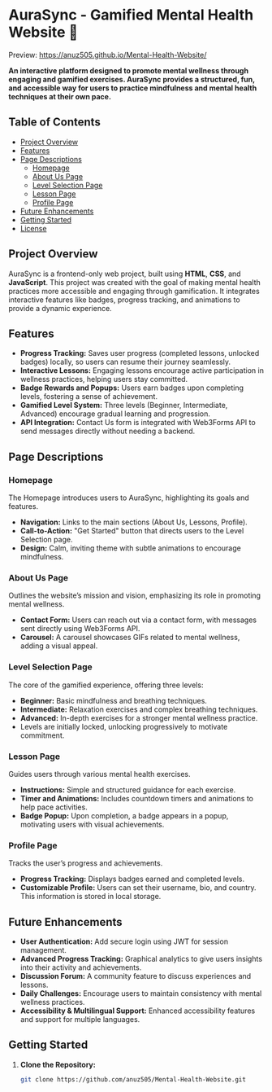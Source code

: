 # AuraSync - Gamified Mental Health Website 🌱

Preview: https://anuz505.github.io/Mental-Health-Website/

**An interactive platform designed to promote mental wellness through engaging and gamified exercises. AuraSync provides a structured, fun, and accessible way for users to practice mindfulness and mental health techniques at their own pace.**

## Table of Contents
- [Project Overview](#project-overview)
- [Features](#features)
- [Page Descriptions](#page-descriptions)
  - [Homepage](#homepage)
  - [About Us Page](#about-us-page)
  - [Level Selection Page](#level-selection-page)
  - [Lesson Page](#lesson-page)
  - [Profile Page](#profile-page)
- [Future Enhancements](#future-enhancements)
- [Getting Started](#getting-started)
- [License](#license)

## Project Overview
AuraSync is a frontend-only web project, built using **HTML**, **CSS**, and **JavaScript**. This project was created with the goal of making mental health practices more accessible and engaging through gamification. It integrates interactive features like badges, progress tracking, and animations to provide a dynamic experience.  

## Features
- **Progress Tracking:** Saves user progress (completed lessons, unlocked badges) locally, so users can resume their journey seamlessly.
- **Interactive Lessons:** Engaging lessons encourage active participation in wellness practices, helping users stay committed.
- **Badge Rewards and Popups:** Users earn badges upon completing levels, fostering a sense of achievement.
- **Gamified Level System:** Three levels (Beginner, Intermediate, Advanced) encourage gradual learning and progression.
- **API Integration:** Contact Us form is integrated with Web3Forms API to send messages directly without needing a backend.

## Page Descriptions

### Homepage
The Homepage introduces users to AuraSync, highlighting its goals and features.  
- **Navigation:** Links to the main sections (About Us, Lessons, Profile).
- **Call-to-Action:** "Get Started" button that directs users to the Level Selection page.
- **Design:** Calm, inviting theme with subtle animations to encourage mindfulness.

### About Us Page
Outlines the website’s mission and vision, emphasizing its role in promoting mental wellness.
- **Contact Form:** Users can reach out via a contact form, with messages sent directly using Web3Forms API.
- **Carousel:** A carousel showcases GIFs related to mental wellness, adding a visual appeal.

### Level Selection Page
The core of the gamified experience, offering three levels:
- **Beginner:** Basic mindfulness and breathing techniques.
- **Intermediate:** Relaxation exercises and complex breathing techniques.
- **Advanced:** In-depth exercises for a stronger mental wellness practice.
- Levels are initially locked, unlocking progressively to motivate commitment.

### Lesson Page
Guides users through various mental health exercises.
- **Instructions:** Simple and structured guidance for each exercise.
- **Timer and Animations:** Includes countdown timers and animations to help pace activities.
- **Badge Popup:** Upon completion, a badge appears in a popup, motivating users with visual achievements.

### Profile Page
Tracks the user’s progress and achievements.
- **Progress Tracking:** Displays badges earned and completed levels.
- **Customizable Profile:** Users can set their username, bio, and country. This information is stored in local storage.

## Future Enhancements
- **User Authentication:** Add secure login using JWT for session management.
- **Advanced Progress Tracking:** Graphical analytics to give users insights into their activity and achievements.
- **Discussion Forum:** A community feature to discuss experiences and lessons.
- **Daily Challenges:** Encourage users to maintain consistency with mental wellness practices.
- **Accessibility & Multilingual Support:** Enhanced accessibility features and support for multiple languages.

## Getting Started
1. **Clone the Repository:**
   ```bash
   git clone https://github.com/anuz505/Mental-Health-Website.git
